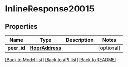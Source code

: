 # InlineResponse20015

## Properties
Name | Type | Description | Notes
------------ | ------------- | ------------- | -------------
**peer_id** | [**HoprAddress**](HoprAddress.md) |  | [optional] 

[[Back to Model list]](../README.md#documentation-for-models) [[Back to API list]](../README.md#documentation-for-api-endpoints) [[Back to README]](../README.md)

